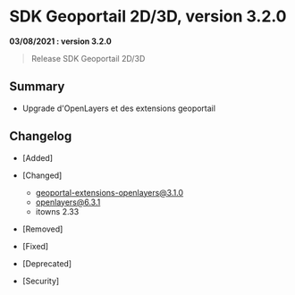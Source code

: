 # SDK Geoportail 2D/3D, version 3.2.0

**03/08/2021 : version 3.2.0**

> Release SDK Geoportail 2D/3D

## Summary

* Upgrade d'OpenLayers et des extensions geoportail
 
## Changelog

* [Added]

* [Changed]

    - geoportal-extensions-openlayers@3.1.0
    - openlayers@6.3.1
    - itowns 2.33

* [Removed]

* [Fixed]
  
* [Deprecated]

* [Security]
